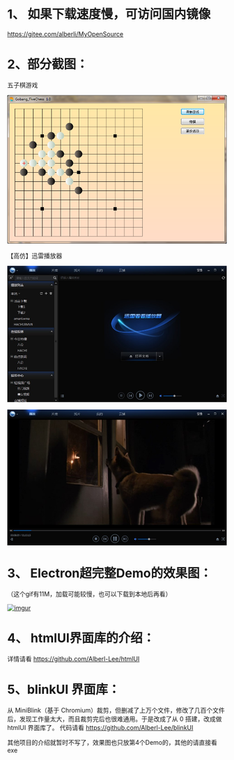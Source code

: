 

# 1、 如果下载速度慢，可访问国内镜像 
https://gitee.com/alberli/MyOpenSource

# 2、部分截图：
五子棋游戏

![image](https://github.com/Alberl-Lee/MyOpenSource/blob/main/7%20%E9%83%A8%E5%88%86%E6%88%AA%E5%9B%BE/%E4%BA%94%E5%AD%90%E6%A3%8B%E6%B8%B8%E6%88%8F.png)

【高仿】迅雷播放器

![image](https://github.com/Alberl-Lee/MyOpenSource/blob/main/7%20%E9%83%A8%E5%88%86%E6%88%AA%E5%9B%BE/%E4%BB%BF%E8%BF%85%E9%9B%B7%E6%92%AD%E6%94%BE%E5%99%A8.jpg)

![image](https://github.com/Alberl-Lee/MyOpenSource/blob/main/7%20%E9%83%A8%E5%88%86%E6%88%AA%E5%9B%BE/%E4%BB%BF%E8%BF%85%E9%9B%B7%E6%92%AD%E6%94%BE%E5%99%A82.jpg)


# 3、 Electron超完整Demo的效果图：
（这个gif有11M，加载可能较慢，也可以下载到本地后再看）

[![imgur](https://github.com/Alberl-Lee/MyOpenSource/raw/main/4%20Electron%20Demo.gif)]()



# 4、 htmlUI界面库的介绍：
详情请看 https://github.com/Alberl-Lee/htmlUI

# 5、blinkUI 界面库：
从 MiniBlink（基于 Chromium）裁剪，但删减了上万个文件，修改了几百个文件后，发现工作量太大，而且裁剪完后也很难通用。于是改成了从 0 搭建，改成做 htmlUI 界面库了。
代码请看 https://github.com/Alberl-Lee/blinkUI


其他项目的介绍就暂时不写了，效果图也只放第4个Demo的，其他的请直接看exe

